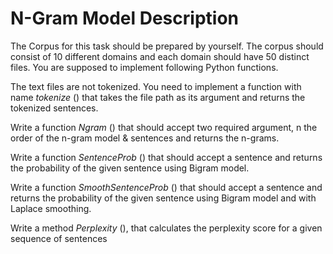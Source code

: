 # N-Gram Model Description

The Corpus for this task should be prepared by yourself. The corpus should consist of 10
different domains and each domain should have 50 distinct files. You are supposed to implement
following Python functions.

The text files are not tokenized. You need to implement a function with name _tokenize_ () that
takes the file path as its argument and returns the tokenized sentences.

Write a function _Ngram_ () that should accept two required argument, n the order of the n-gram
model & sentences and returns the n-grams.

Write a function _SentenceProb_ () that should accept a sentence and returns the probability of the
given sentence using Bigram model.

Write a function _SmoothSentenceProb_ () that should accept a sentence and returns the
probability of the given sentence using Bigram model and with Laplace smoothing.

Write a method _Perplexity_ (), that calculates the perplexity score for a given sequence of
sentences


